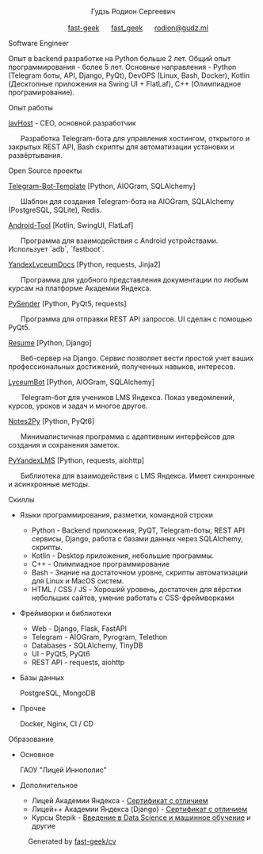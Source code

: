 <center>
  <p class="display-5">Гудзь Родион Сергеевич</p>
  
  <span class="mx-1">
    <img class="align-middle" src="images/icons/github.svg" height="16"/> 
    <a href="https://github.com/fast-geek">fast-geek</a>
  </span>
  <span class="mx-1">
    <img class="align-middle" src="images/icons/telegram.svg" height="16"/> 
    <a href="https://t.me/fast_geek">fast_geek</a>
  </span>
  <span class="mx-1">
    <img class="align-middle" src="images/icons/email.svg" height="16"/> 
    <a href="mailto:rodion@gudz.ml">rodion@gudz.ml</a>
  </span>

</center>

<p class="blockquote">
    Software Engineer
</p>

<p>Опыт в backend разработке на Python больше 2 лет. Общий опыт программирования - более 5 лет. Основные направления - Python (Telegram боты, API, Django, PyQt), DevOPS (Linux, Bash, Docker), Kotlin (Десктопные приложения на Swing UI + FlatLaf), C++ (Олимпиадное програмирование).</p>

<p class="blockquote">
    Опыт работы
</p>

<div class="d-flex align-items-center g-3">
  <a class="fs-6 me-1" href="https://lavhost.ml">lavHost</a>  - CEO, основной разработчик
</div>
<p class="mb-1" style="text-indent: 25px;">Разработка Telegram-бота для управления хостингом, открытого и закрытых REST API, Bash скрипты для автоматизации установки и развёртывания.</p>

<p class="blockquote">
    Open Source проекты
</p>

<div class="d-flex align-items-center g-3">
  <a class="fs-6 me-1" href="https://github.com/fast-geek/telegram-bot-template">Telegram-Bot-Template</a>
  <span сlass="font-monospace">[Python, AIOGram, SQLAlchemy]</span>
</div>
<p class="mb-1" style="text-indent: 25px;">Шаблон для создания Telegram-бота на AIOGram, SQLAlchemy (PostgreSQL, SQLite), Redis.</p>

<div class="d-flex align-items-center g-3">
  <a class="fs-6 me-1" href="https://github.com/fast-geek/Android-Tool">Android-Tool</a>
  <span сlass="font-monospace">[Kotlin, SwingUI, FlatLaf]</span>
</div>
<p class="mb-1" style="text-indent: 25px;">Программа для взаимодействия с Android устройствами. Использует `adb`, `fastboot`.</p>

<div class="d-flex align-items-center g-3">
  <a class="fs-6 me-1" href="https://github.com/fast-geek/YandexLyceumDocs">YandexLyceumDocs</a>
  <span сlass="font-monospace">[Python, requests, Jinja2]</span>
</div>
<p class="mb-1" style="text-indent: 25px;">Программа для удобного представления документации по любым курсам на платформе Академии Яндекса.</p>

<div class="d-flex align-items-center g-3">
  <a class="fs-6 me-1" href="https://github.com/fast-geek/PySender">PySender</a>
  <span сlass="font-monospace">[Python, PyQt5, requests]</span>
</div>
<p class="mb-1" style="text-indent: 25px;">Программа для отправки REST API запросов. UI сделан с помощью PyQt5.</p>

<div class="d-flex align-items-center g-3">
  <a class="fs-6 me-1" href="https://github.com/YandexLyceumPP/Resume">Resume</a>
  <span сlass="font-monospace">[Python, Django]</span>
</div>
<p class="mb-1" style="text-indent: 25px;">Веб-сервер на Django. Сервис позволяет вести простой учет ваших профессиональных достижений, полученных навыков, интересов.</p>

<div class="d-flex align-items-center g-3">
  <a class="fs-6 me-1" href="https://github.com/AYLMS/LyceumBot">LyceumBot</a>
  <span сlass="font-monospace">[Python, AIOGram, SQLAlchemy]</span>
</div>
<p class="mb-1" style="text-indent: 25px;">Telegram-бот для учеников LMS Яндекса. Показ уведомлений, курсов, уроков и задач и многое другое.</p>

<div class="d-flex align-items-center g-3">
  <a class="fs-6 me-1" href="https://github.com/fast-geek/Notes2Py">Notes2Py</a>
  <span сlass="font-monospace">[Python, PyQt6]</span>
</div>
<p class="mb-1" style="text-indent: 25px;">Минималистичная программа с адаптивным интерфейсов для создания и сохранения заметок.</p>

<div class="d-flex align-items-center g-3">
  <a class="fs-6 me-1" href="https://github.com/fast-geek/PyYandexLMS">PyYandexLMS</a>
  <span сlass="font-monospace">[Python, requests, aiohttp]</span>
</div>
<p class="mb-1" style="text-indent: 25px;">Библиотека для взаимодействия с LMS Яндекса. Имеет синхронные и асинхронные методы.</p>

<p class="blockquote">
    Скиллы
</p>

<ul>
  <li>
  <p class="blockquote fs-6">
      Языки программирования, разметки, командной строки
  </p>
    <ul>
      <li><span class="font-monospace fw-bolder">Python</span> - Backend приложения, PyQT, Telegram-боты, REST API сервисы, Django, работа с базами данных через SQLAlchemy, скрипты.</li>
      <li><span class="font-monospace fw-bolder">Kotlin</span> - Desktop приложения, небольшие программы.</li>
      <li><span class="font-monospace fw-bolder">C++</span> - Олимпиадное программирование</li>
      <li><span class="font-monospace fw-bolder">Bash</span> - Знание на достаточном уровне, скрипты автоматизации для Linux и MacOS систем.</li>
      <li><span class="font-monospace fw-bolder">HTML / CSS / JS</span> - Хороший уровень, достаточен для вёрстки небольших сайтов, умение работать с CSS-фреймворками</li>
    </ul>
  </li>

  <li>
  <p class="blockquote fs-6">
      Фреймворки и библиотеки
  </p>
    <ul>
      <li><span class="fw-bolder">Web</span> - <span class="font-monospace">Django, Flask, FastAPI</span></li>
      <li><span class="fw-bolder">Telegram</span> - <span class="font-monospace">AIOGram, Pyrogram, Telethon</span></li>
      <li><span class="fw-bolder">Databases</span> - <span class="font-monospace">SQLAlchemy, TinyDB</span></li>
      <li><span class="fw-bolder">UI</span> - <span class="font-monospace">PyQt5, PyQt6</span></li>
      <li><span class="fw-bolder">REST API</span> - <span class="font-monospace">requests, aiohttp</span></li>
    </ul>
  </li>

  <li>
  <p class="blockquote fs-6">
      Базы данных
  </p>
    <span class="font-monospace fw-bolder">PostgreSQL, MongoDB</span>
  </li>

  <li>
  <p class="blockquote fs-6">
      Прочее
  </p>
    <span class="font-monospace fw-bolder">Docker, Nginx, CI / CD</span>
  </li>

</ul>

<p class="blockquote">
    Образование
</p>

<ul>
  <li>
  <p class="blockquote fs-6">
      Основное
  </p>
    <span class="fw-bolder">ГАОУ "Лицей Иннополис"</span>
  </li>

  <li>
  <p class="blockquote fs-6">
      Дополнительное
  </p>
    <ul>
      <li><span class="fw-bold">Лицей Академии Яндекса</span> - <a href="https://lyceum.yandex.ru/certificate/check/?certNumber=220255757&lastName=Гудзь">Сертификат с отличием</a></li>
      <li><span class="fw-bold">Лицей++ Академии Яндекса (Django)</span> - <a href="https://lyceum.yandex.ru/certificate/check/?certNumber=220355757&lastName=Гудзь">Сертификат с отличием</a></li>
      <li><span class="fw-bold">Курсы Stepik</span> - <a href="https://stepik.org/cert/1351056">Введение в Data Science и машинное обучение</a> и другие</li>
    </ul>
  </li>

</ul>

<figure class="text-end">
  <figcaption class="blockquote-footer">
    Generated by <a href="https://github.com/fast-geek/cv">fast-geek/cv</a>
  </figcaption>
</figure>
